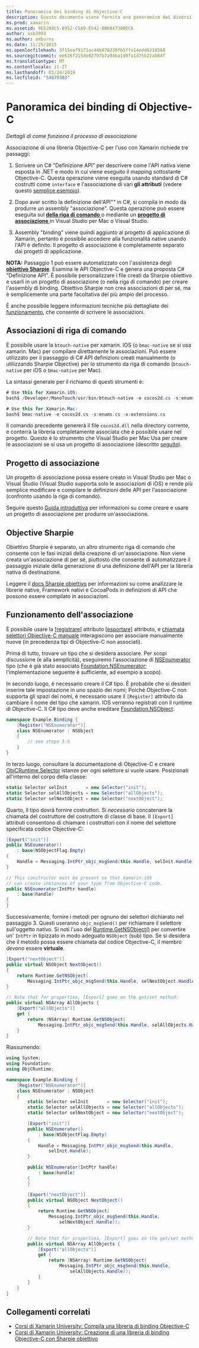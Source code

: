 ```yaml
---
title: Panoramica dei binding di Objective-C
description: Questo documento viene fornita una panoramica dei diversi modi per creare C# associazioni per il codice Objective-C, tra cui le associazioni della riga di comando e progetti di binding Sharpie obiettivo. Viene inoltre descritto il funzionamento dell'associazione.
ms.prod: xamarin
ms.assetid: 9EE288C5-8952-C5A9-E542-0BD847300EC6
author: asb3993
ms.author: amburns
ms.date: 11/25/2015
ms.openlocfilehash: 3f15eaf9171ac44b870239fb5ffa14edd6210360
ms.sourcegitcommit: ee626f215de02707b7a94ba1d0fa1d75b22ab84f
ms.translationtype: MT
ms.contentlocale: it-IT
ms.lasthandoff: 01/24/2019
ms.locfileid: "54879303"
---
```

# <a name="overview-of-objective-c-bindings"></a>Panoramica dei binding di Objective-C

_Dettagli di come funziona il processo di associazione_

Associazione di una libreria Objective-C per l'uso con Xamarin richiede tre passaggi:

1. Scrivere un C# "Definizione API" per descrivere come l'API nativa viene esposta in .NET e modo in cui viene eseguito il mapping sottostante Objective-C. Questa operazione viene eseguita usando standard di C# costrutti come `interface` e l'associazione di vari **gli attributi** (vedere questo [semplice esempio](~/cross-platform/macios/binding/objective-c-libraries.md#Binding_an_API)).

2. Dopo aver scritto la definizione dell'API"" in C#, si compila in modo da produrre un assembly "associazione". Questa operazione può essere eseguita sul [ **della riga di comando** ](#commandline) o mediante un [ **progetto di associazione** ](#bindingproject) in Visual Studio per Mac o Visual Studio.

3. Assembly "binding" viene quindi aggiunto al progetto di applicazione di Xamarin, pertanto è possibile accedere alla funzionalità native usando l'API è definito.
  Il progetto di associazione è completamente separato dai progetti di applicazione.

**NOTA:** Passaggio 1 può essere automatizzato con l'assistenza degli [ **obiettivo Sharpie**](#objectivesharpie). Esamina le API Objective-C e genera una proposta C# "Definizione API". È possibile personalizzare i file creati da Sharpie obiettivo e usarli in un progetto di associazione (o nella riga di comando) per creare l'assembly di binding. Obiettivo Sharpie non crea associazioni di per sé, ma è semplicemente una parte facoltativa del più ampio del processo.

È anche possibile leggere informazioni tecniche più dettagliate dei [funzionamento](#howitworks), che consente di scrivere le associazioni.

<a name="Command_Line_Bindings" /><a name="commandline" />

## <a name="command-line-bindings"></a>Associazioni di riga di comando

È possibile usare la `btouch-native` per xamarin. IOS (o `bmac-native` se si usa xamarin. Mac) per compilare direttamente le associazioni. Può essere utilizzato per il passaggio di C# API definizioni creati manualmente (o utilizzando Sharpie Objective) per lo strumento da riga di comando (`btouch-native` per iOS o `bmac-native` per Mac).


La sintassi generale per il richiamo di questi strumenti è:

```csharp
# Use this for Xamarin.iOS:
bash$ /Developer/MonoTouch/usr/bin/btouch-native -e cocos2d.cs -s:enums.cs -x:extensions.cs
```

```csharp
# Use this for Xamarin.Mac:
bash$ bmac-native -e cocos2d.cs -s:enums.cs -x:extensions.cs
```

Il comando precedente genererà il file `cocos2d.dll` nella directory corrente, e conterrà la libreria completamente associata che è possibile usare nel progetto. Questo è lo strumento che Visual Studio per Mac Usa per creare le associazioni se si usa un progetto di associazione (descritto [seguito](#bindingproject)).


<a name="bindingproject" />

## <a name="binding-project"></a>Progetto di associazione

Un progetto di associazione possa essere creato in Visual Studio per Mac o Visual Studio (Visual Studio supporta solo le associazioni di iOS) e rende più semplice modificare e compilare le definizioni delle API per l'associazione (confronto usando la riga di comando).

Seguire questo [Guida introduttiva](~/cross-platform/macios/binding/objective-c-libraries.md#Getting_Started) per informazioni su come creare e usare un progetto di associazione per produrre un'associazione.

<a name="objectivesharpie" />

## <a name="objective-sharpie"></a>Objective Sharpie

Obiettivo Sharpie è separato, un altro strumento riga di comando che consente con le fasi iniziali della creazione di un'associazione. Non viene creata un'associazione di per sé, piuttosto che consente di automatizzare il passaggio iniziale della generazione di una definizione dell'API per la libreria nativa di destinazione.

Leggere il [docs Sharpie obiettivo](~/cross-platform/macios/binding/objective-sharpie/index.md) per informazioni su come analizzare le librerie native, Framework nativi e CocoaPods in definizioni di API che possono essere compilato in associazioni.

<a name="howitworks" />

## <a name="how-binding-works"></a>Funzionamento dell'associazione

È possibile usare la [[registrare]](https://developer.xamarin.com/api/type/Foundation.RegisterAttribute/) attributo [[esportare]](https://developer.xamarin.com/api/type/Foundation.ExportAttribute/) attributo, e [chiamata selettori Objective-C manuale](~/ios/internals/objective-c-selectors.md) interagiscono per associare manualmente nuove (in precedenza tipi di Objective-C non associati).

Prima di tutto, trovare un tipo che si desidera associare. Per scopi discussione (e alla semplicità), eseguiremo l'associazione di [NSEnumerator](http://developer.apple.com/iphone/library/documentation/Cocoa/Reference/Foundation/Classes/NSEnumerator_Class/Reference/Reference.html) tipo (che è già stato associato [Foundation.NSEnumerator](https://developer.xamarin.com/api/type/Foundation.NSEnumerator/); l'implementazione seguente è sufficiente, ad esempio a scopo).

In secondo luogo, è necessario creare il C# tipo. È probabile che si desideri inserire tale impostazione in uno spazio dei nomi; Poiché Objective-C non supporta gli spazi dei nomi, è necessario usare il `[Register]` attributo da cambiare il nome del tipo che xamarin. IOS verranno registrati con il runtime di Objective-C. Il C# tipo deve anche ereditare [Foundation.NSObject](https://developer.xamarin.com/api/type/Foundation.NSObject/):

```csharp
namespace Example.Binding {
    [Register("NSEnumerator")]
    class NSEnumerator : NSObject
    {
        // see steps 3-5
    }
}
```

In terzo luogo, consultare la documentazione di Objective-C e creare [ObjCRuntime.Selector](https://developer.xamarin.com/api/type/ObjCRuntime.Selector/) istanze per ogni selettore si vuole usare. Posizionati all'interno del corpo della classe:

```csharp
static Selector selInit       = new Selector("init");
static Selector selAllObjects = new Selector("allObjects");
static Selector selNextObject = new Selector("nextObject");
```

Quarto, il tipo dovrà fornire costruttori. Si *necessario* concatenare la chiamata del costruttore del costruttore di classe di base. Il `[Export]` attributi consentono di chiamare i costruttori con il nome del selettore specificata codice Objective-C:

```csharp
[Export("init")]
public NSEnumerator()
    : base(NSObjectFlag.Empty)
{
    Handle = Messaging.IntPtr_objc_msgSend(this.Handle, selInit.Handle);
}
```

```csharp
// This constructor must be present so that Xamarin.iOS
// can create instances of your type from Objective-C code.
public NSEnumerator(IntPtr handle)
    : base(handle)
{
}
```

Successivamente, fornire i metodi per ognuno dei selettori dichiarato nel passaggio 3. Questi useranno `objc_msgSend()` per richiamare il selettore sull'oggetto nativo. Si noti l'uso del [Runtime.GetNSObject()](https://developer.xamarin.com/api/member/ObjCRuntime.Runtime.GetNSObject/(System.IntPtr)) per convertire un' `IntPtr` in tipizzato in modo adeguato `NSObject` (sub) tipo. Se si desidera che il metodo possa essere chiamata dal codice Objective-C, il membro *devono* essere **virtuale**.

```csharp
[Export("nextObject")]
public virtual NSObject NextObject()
{
    return Runtime.GetNSObject(
        Messaging.IntPtr_objc_msgSend(this.Handle, selNextObject.Handle));
}
```

```csharp
// Note that for properties, [Export] goes on the get/set method:
public virtual NSArray AllObjects {
    [Export("allObjects")]
    get {
        return (NSArray) Runtime.GetNSObject(
            Messaging.IntPtr_objc_msgSend(this.Handle, selAllObjects.Handle));
    }
}
```

Riassumendo:

```csharp
using System;
using Foundation;
using ObjCRuntime;

namespace Example.Binding {
    [Register("NSEnumerator")]
    class NSEnumerator : NSObject
    {
        static Selector selInit       = new Selector("init");
        static Selector selAllObjects = new Selector("allObjects");
        static Selector selNextObject = new Selector("nextObject");

        [Export("init")]
        public NSEnumerator()
            : base(NSObjectFlag.Empty)
        {
            Handle = Messaging.IntPtr_objc_msgSend(this.Handle,
                selInit.Handle);
        }

        public NSEnumerator(IntPtr handle)
            : base(handle)
        {
        }

        [Export("nextObject")]
        public virtual NSObject NextObject()
        {
            return Runtime.GetNSObject(
                Messaging.IntPtr_objc_msgSend(this.Handle,
                    selNextObject.Handle));
        }

        // Note that for properties, [Export] goes on the get/set method:
        public virtual NSArray AllObjects {
            [Export("allObjects")]
            get {
                return (NSArray) Runtime.GetNSObject(
                    Messaging.IntPtr_objc_msgSend(this.Handle,
                        selAllObjects.Handle));
            }
        }
    }
}
```

## <a name="related-links"></a>Collegamenti correlati

- [Corsi di Xamarin University: Compila una libreria di binding Objective-C](https://university.xamarin.com/classes/track/all#building-an-objective-c-bindings-library)
- [Corsi di Xamarin University: Creazione di una libreria di binding Objective-C con Sharpie obiettivo](https://university.xamarin.com/classes/track/all#build-an-objective-c-bindings-library-with-objective-sharpie)